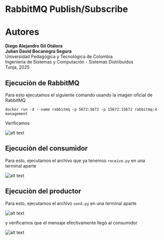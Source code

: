 # RabbitMQ Publish/Subscribe

# Autores
**Diego Alejandro Gil Otálora**<br>
**Julian David Bocanegra Segura** <br>
Universidad Pedagógica y Tecnológica de Colombia  
Ingeniería de Sistemas y Computación - Sistemas Distribuidos  
Tunja, 2025  


## Ejecuciòn de RabbitMQ

Para esto ejecutamos el siguiente comando usando la imagen oficial de RabbitMQ

`docker run -d --name rabbitmq -p 5672:5672 -p 15672:15672 rabbitmq:4-management`

Verificamos 

![alt text](image.png)

## Ejecuciòn del consumidor

Para esto, ejecutamos el archivo que ya tenemos `receive.py` en una terminal aparte

![alt text](image-1.png)

## Ejecuciòn del productor

Para esto, ejecutamos el archivo `send.py` en una terminal aparte

![alt text](image-2.png)

y verificamos que el mensaje efectivamente llegò al consumidor

![alt text](image-3.png)
